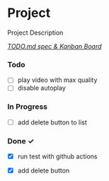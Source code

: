 # Project

Project Description

<em>[TODO.md spec & Kanban Board](https://bit.ly/3fCwKfM)</em>

### Todo

- [ ] play video with max quality  
- [ ] disable autoplay  

### In Progress

- [ ] add delete button to list  

### Done ✓

- [x] run test with github actions  
- [x] add delete button  

